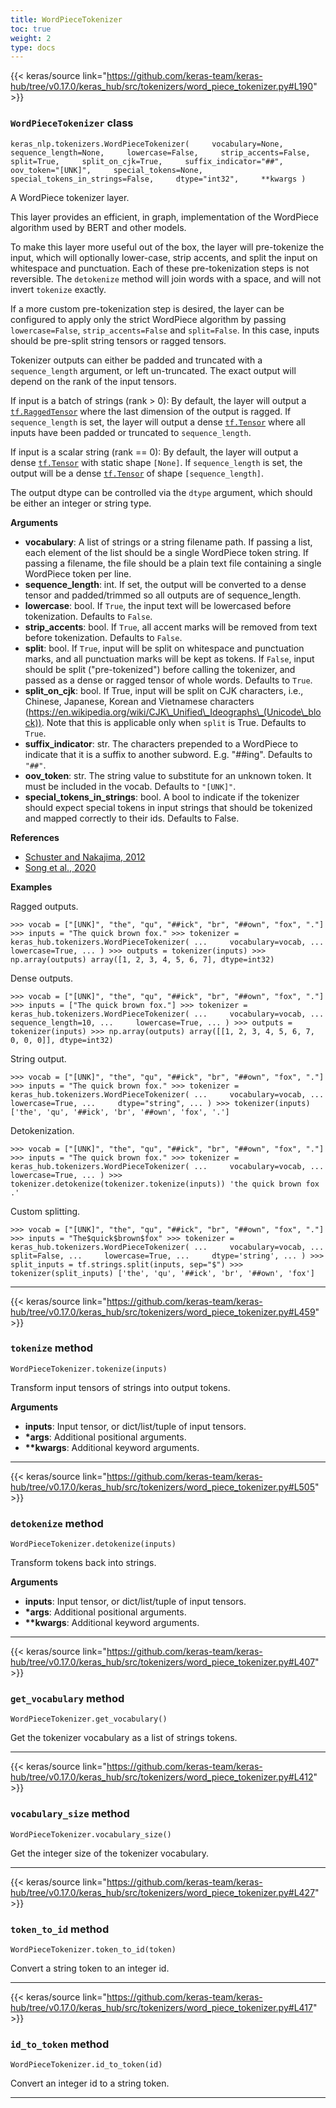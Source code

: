 ```yaml
---
title: WordPieceTokenizer
toc: true
weight: 2
type: docs
---
```


{{< keras/source link="https://github.com/keras-team/keras-hub/tree/v0.17.0/keras_hub/src/tokenizers/word_piece_tokenizer.py#L190" >}}

### `WordPieceTokenizer` class

`keras_nlp.tokenizers.WordPieceTokenizer(     vocabulary=None,     sequence_length=None,     lowercase=False,     strip_accents=False,     split=True,     split_on_cjk=True,     suffix_indicator="##",     oov_token="[UNK]",     special_tokens=None,     special_tokens_in_strings=False,     dtype="int32",     **kwargs )`

A WordPiece tokenizer layer.

This layer provides an efficient, in graph, implementation of the WordPiece algorithm used by BERT and other models.

To make this layer more useful out of the box, the layer will pre-tokenize the input, which will optionally lower-case, strip accents, and split the input on whitespace and punctuation. Each of these pre-tokenization steps is not reversible. The `detokenize` method will join words with a space, and will not invert `tokenize` exactly.

If a more custom pre-tokenization step is desired, the layer can be configured to apply only the strict WordPiece algorithm by passing `lowercase=False`, `strip_accents=False` and `split=False`. In this case, inputs should be pre-split string tensors or ragged tensors.

Tokenizer outputs can either be padded and truncated with a `sequence_length` argument, or left un-truncated. The exact output will depend on the rank of the input tensors.

If input is a batch of strings (rank > 0): By default, the layer will output a [`tf.RaggedTensor`](https://www.tensorflow.org/api_docs/python/tf/RaggedTensor) where the last dimension of the output is ragged. If `sequence_length` is set, the layer will output a dense [`tf.Tensor`](https://www.tensorflow.org/api_docs/python/tf/Tensor) where all inputs have been padded or truncated to `sequence_length`.

If input is a scalar string (rank == 0): By default, the layer will output a dense [`tf.Tensor`](https://www.tensorflow.org/api_docs/python/tf/Tensor) with static shape `[None]`. If `sequence_length` is set, the output will be a dense [`tf.Tensor`](https://www.tensorflow.org/api_docs/python/tf/Tensor) of shape `[sequence_length]`.

The output dtype can be controlled via the `dtype` argument, which should be either an integer or string type.

**Arguments**

- **vocabulary**: A list of strings or a string filename path. If passing a list, each element of the list should be a single WordPiece token string. If passing a filename, the file should be a plain text file containing a single WordPiece token per line.
- **sequence_length**: int. If set, the output will be converted to a dense tensor and padded/trimmed so all outputs are of sequence_length.
- **lowercase**: bool. If `True`, the input text will be lowercased before tokenization. Defaults to `False`.
- **strip_accents**: bool. If `True`, all accent marks will be removed from text before tokenization. Defaults to `False`.
- **split**: bool. If `True`, input will be split on whitespace and punctuation marks, and all punctuation marks will be kept as tokens. If `False`, input should be split ("pre-tokenized") before calling the tokenizer, and passed as a dense or ragged tensor of whole words. Defaults to `True`.
- **split_on_cjk**: bool. If True, input will be split on CJK characters, i.e., Chinese, Japanese, Korean and Vietnamese characters (https://en.wikipedia.org/wiki/CJK\_Unified\_Ideographs\_(Unicode\_block)). Note that this is applicable only when `split` is True. Defaults to `True`.
- **suffix_indicator**: str. The characters prepended to a WordPiece to indicate that it is a suffix to another subword. E.g. "##ing". Defaults to `"##"`.
- **oov_token**: str. The string value to substitute for an unknown token. It must be included in the vocab. Defaults to `"[UNK]"`.
- **special_tokens_in_strings**: bool. A bool to indicate if the tokenizer should expect special tokens in input strings that should be tokenized and mapped correctly to their ids. Defaults to False.

**References**

- [Schuster and Nakajima, 2012](https://research.google/pubs/pub37842/)
- [Song et al., 2020](https://arxiv.org/abs/2012.15524)

**Examples**

Ragged outputs.

`>>> vocab = ["[UNK]", "the", "qu", "##ick", "br", "##own", "fox", "."] >>> inputs = "The quick brown fox." >>> tokenizer = keras_hub.tokenizers.WordPieceTokenizer( ...     vocabulary=vocab, ...     lowercase=True, ... ) >>> outputs = tokenizer(inputs) >>> np.array(outputs) array([1, 2, 3, 4, 5, 6, 7], dtype=int32)`

Dense outputs.

`>>> vocab = ["[UNK]", "the", "qu", "##ick", "br", "##own", "fox", "."] >>> inputs = ["The quick brown fox."] >>> tokenizer = keras_hub.tokenizers.WordPieceTokenizer( ...     vocabulary=vocab, ...     sequence_length=10, ...     lowercase=True, ... ) >>> outputs = tokenizer(inputs) >>> np.array(outputs) array([[1, 2, 3, 4, 5, 6, 7, 0, 0, 0]], dtype=int32)`

String output.

`>>> vocab = ["[UNK]", "the", "qu", "##ick", "br", "##own", "fox", "."] >>> inputs = "The quick brown fox." >>> tokenizer = keras_hub.tokenizers.WordPieceTokenizer( ...     vocabulary=vocab, ...     lowercase=True, ...     dtype="string", ... ) >>> tokenizer(inputs) ['the', 'qu', '##ick', 'br', '##own', 'fox', '.']`

Detokenization.

`>>> vocab = ["[UNK]", "the", "qu", "##ick", "br", "##own", "fox", "."] >>> inputs = "The quick brown fox." >>> tokenizer = keras_hub.tokenizers.WordPieceTokenizer( ...     vocabulary=vocab, ...     lowercase=True, ... ) >>> tokenizer.detokenize(tokenizer.tokenize(inputs)) 'the quick brown fox .'`

Custom splitting.

`>>> vocab = ["[UNK]", "the", "qu", "##ick", "br", "##own", "fox", "."] >>> inputs = "The$quick$brown$fox" >>> tokenizer = keras_hub.tokenizers.WordPieceTokenizer( ...     vocabulary=vocab, ...     split=False, ...     lowercase=True, ...     dtype='string', ... ) >>> split_inputs = tf.strings.split(inputs, sep="$") >>> tokenizer(split_inputs) ['the', 'qu', '##ick', 'br', '##own', 'fox']`

---

{{< keras/source link="https://github.com/keras-team/keras-hub/tree/v0.17.0/keras_hub/src/tokenizers/word_piece_tokenizer.py#L459" >}}

### `tokenize` method

`WordPieceTokenizer.tokenize(inputs)`

Transform input tensors of strings into output tokens.

**Arguments**

- **inputs**: Input tensor, or dict/list/tuple of input tensors.
- **\*args**: Additional positional arguments.
- **\*\*kwargs**: Additional keyword arguments.

---

{{< keras/source link="https://github.com/keras-team/keras-hub/tree/v0.17.0/keras_hub/src/tokenizers/word_piece_tokenizer.py#L505" >}}

### `detokenize` method

`WordPieceTokenizer.detokenize(inputs)`

Transform tokens back into strings.

**Arguments**

- **inputs**: Input tensor, or dict/list/tuple of input tensors.
- **\*args**: Additional positional arguments.
- **\*\*kwargs**: Additional keyword arguments.

---

{{< keras/source link="https://github.com/keras-team/keras-hub/tree/v0.17.0/keras_hub/src/tokenizers/word_piece_tokenizer.py#L407" >}}

### `get_vocabulary` method

`WordPieceTokenizer.get_vocabulary()`

Get the tokenizer vocabulary as a list of strings tokens.

---

{{< keras/source link="https://github.com/keras-team/keras-hub/tree/v0.17.0/keras_hub/src/tokenizers/word_piece_tokenizer.py#L412" >}}

### `vocabulary_size` method

`WordPieceTokenizer.vocabulary_size()`

Get the integer size of the tokenizer vocabulary.

---

{{< keras/source link="https://github.com/keras-team/keras-hub/tree/v0.17.0/keras_hub/src/tokenizers/word_piece_tokenizer.py#L427" >}}

### `token_to_id` method

`WordPieceTokenizer.token_to_id(token)`

Convert a string token to an integer id.

---

{{< keras/source link="https://github.com/keras-team/keras-hub/tree/v0.17.0/keras_hub/src/tokenizers/word_piece_tokenizer.py#L417" >}}

### `id_to_token` method

`WordPieceTokenizer.id_to_token(id)`

Convert an integer id to a string token.

---
